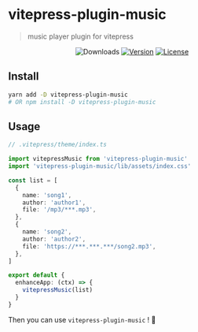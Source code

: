 # vitepress-plugin-music

> music player plugin for vitepress

<p align="center">
  <img src="https://img.shields.io/npm/dm/vitepress-plugin-nprogress.svg" alt="Downloads"></a>
  <a href="https://www.npmjs.com/package/vitepress-plugin-music"><img src="https://img.shields.io/npm/v/vitepress-plugin-music.svg" alt="Version"></a>
  <a href="https://github.com/vuejs/vitepress-plugin-music/blob/master/LICENSE"><img src="https://img.shields.io/npm/l/vitepress-plugin-music.svg" alt="License"></a>
</p>

## Install
```sh
yarn add -D vitepress-plugin-music
# OR npm install -D vitepress-plugin-music
```

## Usage
```ts
// .vitepress/theme/index.ts

import vitepressMusic from 'vitepress-plugin-music'
import 'vitepress-plugin-music/lib/assets/index.css'

const list = [
  {
    name: 'song1',
    author: 'author1',
    file: '/mp3/***.mp3',
  },
  {
    name: 'song2',
    author: 'author2',
    file: 'https://***.***.***/song2.mp3',
  },
]

export default {
  enhanceApp: (ctx) => {
    vitepressMusic(list)
  }
}
```

Then you can use `vitepress-plugin-music` ! 🎉